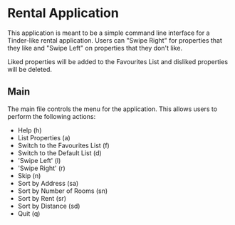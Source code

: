 # Rental Application
This application is meant to be a simple command line interface for a Tinder-like rental application. Users can "Swipe Right" for properties that they like and "Swipe Left" on properties that they don't like. 

Liked properties will be added to the Favourites List and disliked properties will be deleted.

## Main
The main file controls the menu for the application. This allows users to perform the following actions:
- Help (h)
- List Properties (a)
- Switch to the Favourites List (f)
- Switch to the Default List (d)
- 'Swipe Left' (l)
- 'Swipe Right' (r)
- Skip (n)
- Sort by Address (sa)
- Sort by Number of Rooms (sn)
- Sort by Rent (sr)
- Sort by Distance (sd)
- Quit (q)
